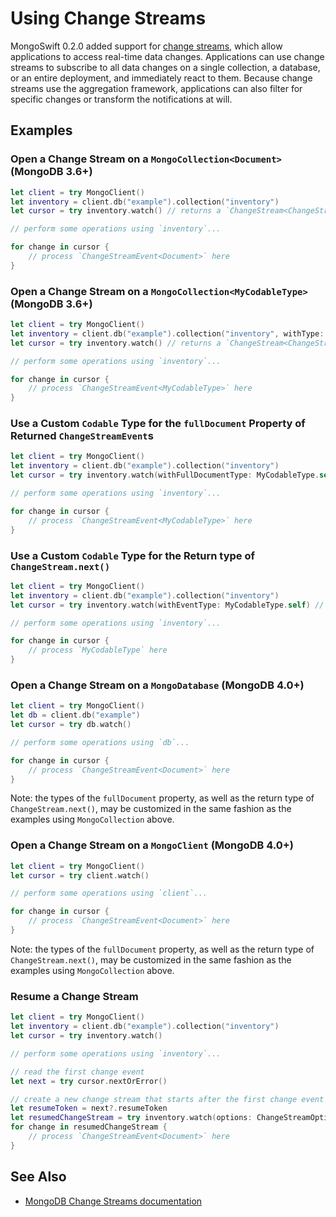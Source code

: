 # Using Change Streams

MongoSwift 0.2.0 added support for [change streams](https://docs.mongodb.com/manual/changeStreams/), which allow applications to access real-time data changes. Applications can use change streams to subscribe to all data changes on a single collection, a database, or an entire deployment, and immediately react to them. Because change streams use the aggregation framework, applications can also filter for specific changes or transform the notifications at will.

## Examples

### Open a Change Stream on a `MongoCollection<Document>` (MongoDB 3.6+)
```swift
let client = try MongoClient()
let inventory = client.db("example").collection("inventory")
let cursor = try inventory.watch() // returns a `ChangeStream<ChangeStreamEvent<Document>>`

// perform some operations using `inventory`...

for change in cursor {
    // process `ChangeStreamEvent<Document>` here
}
```

### Open a Change Stream on a `MongoCollection<MyCodableType>` (MongoDB 3.6+)
```swift
let client = try MongoClient()
let inventory = client.db("example").collection("inventory", withType: MyCodableType.self)
let cursor = try inventory.watch() // returns a `ChangeStream<ChangeStreamEvent<MyCodableType>>`

// perform some operations using `inventory`...

for change in cursor {
    // process `ChangeStreamEvent<MyCodableType>` here
}
```

### Use a Custom `Codable` Type for the `fullDocument` Property of Returned `ChangeStreamEvent`s
```swift
let client = try MongoClient()
let inventory = client.db("example").collection("inventory")
let cursor = try inventory.watch(withFullDocumentType: MyCodableType.self) // returns a `ChangeStream<ChangeStreamEvent<MyCodableType>>`

// perform some operations using `inventory`...

for change in cursor {
    // process `ChangeStreamEvent<MyCodableType>` here
}
```

### Use a Custom `Codable` Type for the Return type of `ChangeStream.next()`
```swift
let client = try MongoClient()
let inventory = client.db("example").collection("inventory")
let cursor = try inventory.watch(withEventType: MyCodableType.self) // returns a `ChangeStream<MyCodableType>`

// perform some operations using `inventory`...

for change in cursor {
    // process `MyCodableType` here
}
```

### Open a Change Stream on a `MongoDatabase` (MongoDB 4.0+)
```swift
let client = try MongoClient()
let db = client.db("example")
let cursor = try db.watch()

// perform some operations using `db`...

for change in cursor {
    // process `ChangeStreamEvent<Document>` here
}
```

Note: the types of the `fullDocument` property, as well as the return type of `ChangeStream.next()`, may be customized in the same fashion as the examples using `MongoCollection` above.

### Open a Change Stream on a `MongoClient` (MongoDB 4.0+)
```swift
let client = try MongoClient()
let cursor = try client.watch()

// perform some operations using `client`...

for change in cursor {
    // process `ChangeStreamEvent<Document>` here
}
```

Note: the types of the `fullDocument` property, as well as the return type of `ChangeStream.next()`, may be customized in the same fashion as the examples using `MongoCollection` above.

### Resume a Change Stream
```swift
let client = try MongoClient()
let inventory = client.db("example").collection("inventory")
let cursor = try inventory.watch()

// perform some operations using `inventory`...

// read the first change event
let next = try cursor.nextOrError()

// create a new change stream that starts after the first change event
let resumeToken = next?.resumeToken
let resumedChangeStream = try inventory.watch(options: ChangeStreamOptions(resumeAfter: resumeToken))
for change in resumedChangeStream {
    // process `ChangeStreamEvent<Document>` here
}
```

## See Also
- [MongoDB Change Streams documentation](https://docs.mongodb.com/manual/changeStreams/)